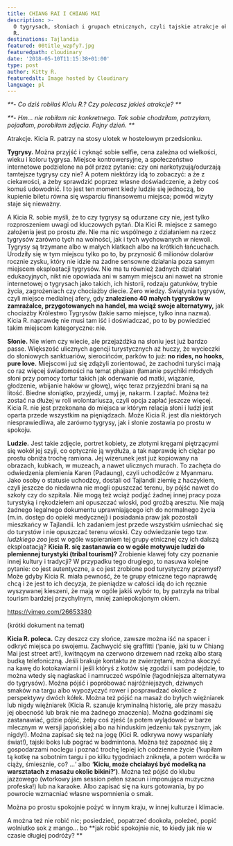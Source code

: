 ```yaml
---
title: CHIANG RAI I CHIANG MAI
description: >-
  O tygrysach, słoniach i grupach etnicznych, czyli tajskie atrakcje okiem Kici
  R. 
destinations: Tajlandia
featured: 00title_wzpfy7.jpg
featuredpath: cloudinary
date: '2018-05-10T11:15:38+01:00'
type: post
author: Kitty R.
featuredalt: Image hosted by Cloudinary
language: pl
---
```

_**\- Co dziś robiłaś Kiciu R.? Czy polecasz jakieś atrakcje?**_

_**\- Hm… nie robiłam nic konkretnego. Tak sobie chodziłam, patrzyłam, pojadłam, porobiłam zdjęcia. Fajny dzień. **_



Atrakcje. Kicia R. patrzy na stosy ulotek w hostelowym przedsionku.



**Tygrysy.** Można przyjść i cyknąć sobie selfie, cena zależna od wielkości, wieku i koloru tygrysa. Miejsce kontrowersyjne, a społeczeństwo internetowe podzielone na pół przez pytanie: czy oni narkotyzują/odurzają tamtejsze tygrysy czy nie? A potem niektórzy idą to zobaczyć: a że z ciekawości, a żeby sprawdzić poprzez własne doświadczenie, a żeby coś komuś udowodnić. I to jest ten moment kiedy ludzie się jednoczą, bo kupienie biletu równa się wsparciu finansowemu miejsca; powód wizyty staje się nieważny. 

A Kicia R. sobie myśli, że to czy tygrysy są odurzane czy nie, jest tylko rozproszeniem uwagi od kluczowych pytań. Dla Kici R. miejsce z samego założenia jest po prostu złe. Nie ma nic wspólnego z działaniem na rzecz tygrysów zarówno tych na wolności, jak i tych wychowanych w niewoli. Tygrysy są trzymane albo w małych klatkach albo na krótkich łańcuchach. Urodziły się w tym miejscu tylko po to, by przynosić 6 milionów dolarów rocznie zysku, który nie idzie na żadne sensowne działania poza samym miejscem eksploatacji tygrysów. Nie ma tu również żadnych działań edukacyjnych, nikt nie opowiada ani w samym miejscu ani nawet na stronie internetowej o tygrysach jako takich, ich historii, rodzaju gatunków, trybie życia, zagrożeniach czy chociażby diecie. Zero wiedzy. Świątynia tygrysów, czyli miejsce medialnej afery, gdy **znalezieno 40 małych tygrysków w zamrażalce, przygotowanych na handel, ma wciąż swoje alternatywy,** jak chociażby Królestwo Tygrysów (takie samo miejsce, tylko inna nazwa). Kicia R. naprawdę nie musi tam iść i doświadczać, po to by powiedzieć takim miejscom kategoryczne: nie. 



**Słonie.** Nie wiem czy wiecie, ale przejażdżka na słoniu jest już bardzo passe. Większość ulicznych agencji turystycznych aż huczy, że wycieczki do słoniowych sanktuariów, sierocińców, parków to już: **no rides, no hooks, pure love.** Miejscowi już się zdążyli zorientować, że zachodni turyści mają co raz więcej świadomości na temat phajaan (łamanie psychiki młodych słoni przy pomocy tortur takich jak oderwanie od matki, wiązanie, głodzenie, wbijanie haków w głowę), więc teraz przyjezdni brani są na litość. Biedne słoniątko, przyjedź, umyj je, nakarm. I zapłać. Można też zostać na dłużej w roli wolontariusza, czyli opcja zapłać jeszcze więcej. Kicia R. nie jest przekonana do miejsca w którym relacja słoni i ludzi jest oparta przede wszystkim na pięniądzach. Może Kicia R. jest dla niektórych niesprawiedliwa, ale zarówno tygrysy, jak i słonie zostawia po prostu w spokoju. 



**Ludzie.** Jest takie zdjęcie, portret kobiety, ze złotymi kręgami piętrzącymi się wokół jej szyji, co optycznie ją wydłuża, a tak naprawdę ich ciężar po prostu obniża trochę ramiona. Jej wizerunek jest już kopiowany na obrazach, kubkach, w muzeach, a nawet ulicznych murach. To zachęta do odwiedzenia plemienia Karen (Padaung), czyli uchodźców z Myanmaru. Jako osoby o statusie uchodźcy, dostali od Tajlandii ziemię z haczykiem, czyli jeszcze do niedawna nie mogli opuszczać terenu, by pójść nawet do szkoły czy do szpitala. Nie mogą też wciąż podjąć żadnej innej pracy poza turystyką i rękodziełem ani opuszczać wioski, pod groźbą aresztu. Nie mają żadnego legalnego dokumentu uprawniającego ich do normalnego życia (m.in. dostęp do opieki medycznej) i posiadania praw jak pozostali mieszkańcy w Tajlandii. Ich zadaniem jest przede wszystkim uśmiechać się do turystów i nie opuszczać terenu wioski. Czy odwiedzanie tego tzw. _ludzkiego zoo_ jest w ogóle wspieraniem tej grupy etnicznej czy ich dalszą eksploatacją? **Kicia R. się zastanawia co w ogóle motywuje ludzi do plemiennej turystyki (tribal tourism)?** Zrobienie klawej foty czy poznanie innej kultury i tradycji? W przypadku tego drugiego, to nasuwa kolejne pytanie: co jest autentyczne, a co jest zrobione pod turystyczny przemysł? Może gdyby Kicia R. miała pewność, że te grupy etniczne tego naprawdę chcą i że jest to ich decyzja, że pieniądze w całości idą do ich ręcznie wyszywanej kieszeni, że mają w ogóle jakiś wybór to, by patrzyła na tribal tourism bardziej przychylnym, mniej zaniepokojonym okiem.  



https://vimeo.com/26653380 

(krótki dokument na temat)



**Kicia R. poleca.** Czy deszcz czy słońce, zawsze można iść na spacer i odkryć miejsca po swojemu. Zachwycić się graffitti (‘panie, jaki tu w Chiang Mai jest street art!), kwitnącym na czerwono drzewem nad rzeką albo starą budką telefoniczną. Jeśli brakuje kontaktu ze zwierzętami, można skoczyć na kawę do kotokawiarni i jeśli któryś z kotów się zgodzi i sam podejdzie, to można wtedy się nagłaskać i namruczeć wspólnie (łagodniejsza alternatywa do tygrysów). Można pójść i popróbować najróżniejszych, dziwnych smaków na targu albo wypożyczyć rower i posprawdzać okolice z perspektywy dwóch kółek. Można też pójść na masaż do byłych więźniarek lub nigdy więźniarek (Kicia R. szanuje kryminalną historię, ale przy masażu jej obecność lub brak nie ma  żadnego znaczenia). Można godzinami się zastanawiać, gdzie pójść, żeby coś zjeść (a potem wylądować w barze mlecznym w wersji japońskiej albo na hinduskim jedzeniu tak pysznym, jak nigdy!). Można zapisać się też na jogę (Kici R. odkrywa nowy wspaniały świat!), tajski boks lub pograć w badmintona. Można też zapoznać się z gospodarzami noclegu i poznać trochę lepiej ich codzienne życie (‘kupiłam tą kotkę na sobotnim targu i po kilku tygodniach zniknęła, a potem wróciła w ciąży, śmiesznie, co? …‘ albo **‘Kiciu, może chciałayś być modelką na warsztatach z masażu okolic bikini?’)**. Można też pójść do klubu jazzowego (wtorkowy jam session pełen szacun i imponująca muzyczna profeska!) lub na karaoke. Albo zapisać się na kurs gotowania, by po powrocie wzmacniać własne wspomnienia o smak. 



Można po prostu spokojnie pożyć w innym kraju, w innej kulturze i klimacie.



A można też nie robić nic; posiedzieć, popatrzeć dookoła, poleżeć, popić wolniutko sok z mango… bo **jak robić spokojnie nic, to kiedy jak nie w czasie długiej podróży?**

